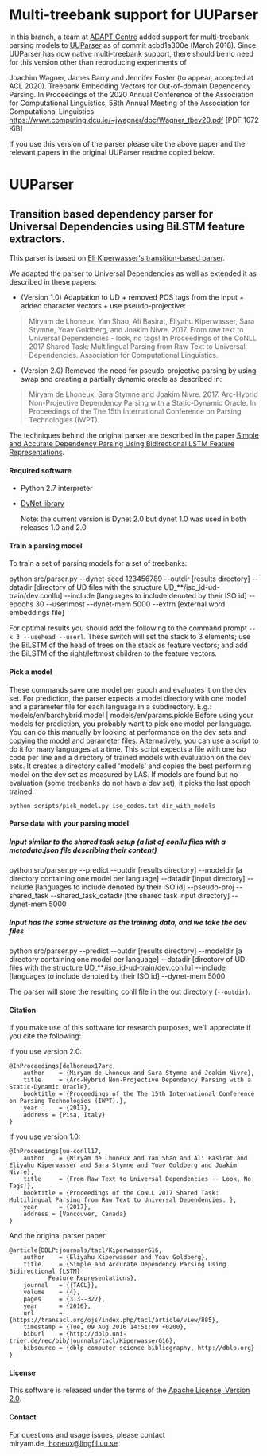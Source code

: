 # Multi-treebank support for UUParser

In this branch, a team at [ADAPT Centre](https://www.adaptcentre.ie) added
support for multi-treebank parsing models to
[UUParser](https://github.com/UppsalaNLP/uuparser)
as of commit acbd1a300e (March 2018).
Since UUParser has now native multi-treebank support, there should be no
need for this version other than reproducing experiments of

Joachim Wagner, James Barry and Jennifer Foster
(to appear, accepted at ACL 2020).
Treebank Embedding Vectors for Out-of-domain Dependency Parsing.
In Proceedings of the
2020 Annual Conference of the Association for Computational Linguistics,
58th Annual Meeting of the Association for Computational Linguistics.
https://www.computing.dcu.ie/~jwagner/doc/Wagner_tbev20.pdf
[PDF 1072 KiB]

If you use this version of the parser please cite the above paper and
the relevant papers in the original UUParser readme copied below.

# UUParser
## Transition based dependency parser for Universal Dependencies using BiLSTM feature extractors.
This parser is based on [Eli Kiperwasser's transition-based parser](http://github.com/elikip/bist-parser).

We adapted the parser to Universal Dependencies as well as extended it as described in these papers:

* (Version 1.0) Adaptation to UD + removed POS tags from the input + added character vectors + use pseudo-projective:
>Miryam de Lhoneux, Yan Shao, Ali Basirat, Eliyahu Kiperwasser, Sara Stymne, Yoav Goldberg, and Joakim Nivre. 2017. From raw text to Universal Dependencies - look, no tags! In Proceedings of the CoNLL 2017 Shared Task: Multilingual Parsing from Raw Text to Universal Dependencies. Association for Computational Linguistics.


* (Version 2.0) Removed the need for pseudo-projective parsing by using swap and creating a partially dynamic oracle as described in:
>Miryam de Lhoneux, Sara Stymne and Joakim Nivre. 2017. Arc-Hybrid Non-Projective Dependency Parsing with a Static-Dynamic Oracle. In Proceedings of the The 15th International Conference on Parsing Technologies (IWPT).

The techniques behind the original parser are described in the paper [Simple and Accurate Dependency Parsing Using Bidirectional LSTM Feature Representations](https://www.transacl.org/ojs/index.php/tacl/article/viewFile/885/198). 

#### Required software

 * Python 2.7 interpreter
 * [DyNet library](https://github.com/clab/dynet/tree/master/python)

    Note: the current version is Dynet 2.0 but dynet 1.0 was used in both releases 1.0 and 2.0


#### Train a parsing model

To train a set of parsing models for a set of treebanks:

python src/parser.py --dynet-seed 123456789 --outdir [results directory] --datadir [directory of UD files with the structure UD\_\*\*/iso\_id-ud-train/dev.conllu] --include [languages to include denoted by their ISO id] --epochs 30 --userlmost --dynet-mem 5000 --extrn [external word embeddings file]

For optimal results you should add the following to the command prompt `--k 3 --usehead --userl`. These switch will set the stack to 3 elements; use the BiLSTM of the head of trees on the stack as feature vectors; and add the BiLSTM of the right/leftmost children to the feature vectors.

#### Pick a model
These commands save one model per epoch and evaluates it on the dev set.
For prediction, the parser expects a model directory with one model and a parameter file for each language in a subdirectory.
E.g.: models/en/barchybrid.model | models/en/params.pickle
Before using your models for prediction, you probably want to pick one model per language. You can do this manually by looking at performance on the dev sets and copying the model and parameter files.
Alternatively, you can use a script to do it for many languages at a time. This script expects a file with one iso code per line and a directory of trained models with evaluation on the dev sets. It creates a directory called 'models' and copies the best performing model on the dev set as measured by LAS. If models are found but no evaluation (some treebanks do not have a dev set), it picks the last epoch trained.

```
python scripts/pick_model.py iso_codes.txt dir_with_models
```

#### Parse data with your parsing model


##### Input similar to the shared task setup (a list of conllu files with a metadata.json file describing their content)

python src/parser.py --predict --outdir [results directory] --modeldir [a directory containing one model per language] --datadir [input directory] --include [languages to include denoted by their ISO id] --pseudo-proj --shared_task --shared_task_datadir [the shared task input directory] --dynet-mem 5000

##### Input has the same structure as the training data, and we take the dev files

python src/parser.py --predict --outdir [results directory] --modeldir [a directory containing one model per language] --datadir [directory of UD files with the structure UD\_\*\*/iso\_id-ud-train/dev.conllu] --include [languages to include denoted by their ISO id] --dynet-mem 5000

The parser will store the resulting conll file in the out directory (`--outdir`).

#### Citation

If you make use of this software for research purposes, we'll appreciate if you cite the following:

If you use version 2.0:

    @InProceedings{delhoneux17arc,
        author    = {Miryam de Lhoneux and Sara Stymne and Joakim Nivre},
        title     = {Arc-Hybrid Non-Projective Dependency Parsing with a Static-Dynamic Oracle},
        booktitle = {Proceedings of the The 15th International Conference on Parsing Technologies (IWPT).},
        year      = {2017},
        address = {Pisa, Italy}
    }

If you use version 1.0:

    @InProceedings{uu-conll17,
        author    = {Miryam de Lhoneux and Yan Shao and Ali Basirat and Eliyahu Kiperwasser and Sara Stymne and Yoav Goldberg and Joakim Nivre},
        title     = {From Raw Text to Universal Dependencies -- Look, No Tags!},
        booktitle = {Proceedings of the CoNLL 2017 Shared Task: Multilingual Parsing from Raw Text to Universal Dependencies. },
        year      = {2017},
        address = {Vancouver, Canada}
    }

And the original parser paper:

    @article{DBLP:journals/tacl/KiperwasserG16,
        author    = {Eliyahu Kiperwasser and Yoav Goldberg},
        title     = {Simple and Accurate Dependency Parsing Using Bidirectional {LSTM}
               Feature Representations},
        journal   = {{TACL}},
        volume    = {4},
        pages     = {313--327},
        year      = {2016},
        url       = {https://transacl.org/ojs/index.php/tacl/article/view/885},
        timestamp = {Tue, 09 Aug 2016 14:51:09 +0200},
        biburl    = {http://dblp.uni-trier.de/rec/bib/journals/tacl/KiperwasserG16},
        bibsource = {dblp computer science bibliography, http://dblp.org}
    }

#### License

This software is released under the terms of the [Apache License, Version 2.0](http://www.apache.org/licenses/LICENSE-2.0).

#### Contact

For questions and usage issues, please contact miryam.de\_lhoneux@lingfil.uu.se
